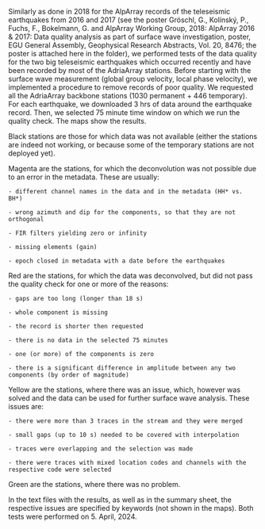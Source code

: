 Similarly as done in 2018 for the AlpArray records of the teleseismic earthquakes from 2016 and 2017 (see the poster Gröschl, G., Kolínský, P., Fuchs, F., Bokelmann, G. and AlpArray Working Group, 2018: AlpArray 2016 & 2017: Data quality analysis as part of surface wave investigation, poster, EGU General Assembly, Geophysical Research Abstracts, Vol. 20, 8476; the poster is attached here in the folder), we performed tests of the data quality for the two big teleseismic earthquakes which occurred recently and have been recorded by most of the AdriaArray stations.
	Before starting with the surface wave measurement (global group velocity, local phase velocity), we implemented a procedure to remove records of poor quality. We requested all the AdriaArray backbone stations (1030 permanent + 446 temporary). For each earthquake, we downloaded 3 hrs of data around the earthquake record. Then, we selected 75 minute time window on which we run the quality check. The maps show the results.

Black stations are those for which data was not available (either the stations are indeed not working, or because some of the temporary stations are not deployed yet).

Magenta are the stations, for which the deconvolution was not possible due to an error in the metadata. These are usually:
	
    - different channel names in the data and in the metadata (HH* vs. BH*)

	- wrong azimuth and dip for the components, so that they are not orthogonal
	
    - FIR filters yielding zero or infinity
    
    - missing elements (gain)

    - epoch closed in metadata with a date before the earthquakes

Red are the stations, for which the data was deconvolved, but did not pass the quality check for one or more of the reasons:
	
    - gaps are too long (longer than 18 s)

	- whole component is missing

	- the record is shorter then requested

	- there is no data in the selected 75 minutes

	- one (or more) of the components is zero

	- there is a significant difference in amplitude between any two components (by order of magnitude)

Yellow are the stations, where there was an issue, which, however was solved and the data can be used for further surface wave analysis. These issues are:

	- there were more than 3 traces in the stream and they were merged

	- small gaps (up to 10 s) needed to be covered with interpolation

	- traces were overlapping and the selection was made

	- there were traces with mixed location codes and channels with the respective code were selected

Green are the stations, where there was no problem.

In the text files with the results, as well as in the summary sheet, the respective issues are specified by keywords (not shown in the maps). Both tests were performed on 5. April, 2024.
